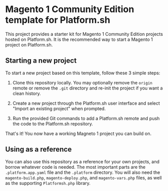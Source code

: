 # Magento 1 Community Edition template for Platform.sh

This project provides a starter kit for Magento 1 Community Edition projects hosted on Platform.sh.  It is the recommended way to start a Magento 1 project on Platform.sh.

## Starting a new project

To start a new project based on this template, follow these 3 simple steps:

1. Clone this repository locally.  You may optionally remove the `origin` remote or remove the `.git` directory and re-init the project if you want a clean history.
 
2. Create a new project through the Platform.sh user interface and select "Import an existing project" when prompted.

3. Run the provided Git commands to add a Platform.sh remote and push the code to the Platform.sh repository.

That's it!  You now have a working Magneto 1 project you can build on.

## Using as a reference

You can also use this repository as a reference for your own projects, and borrow whatever code is needed. The most important parts are the `.platform.app.yaml` file and the `.platform` directory.  You will also need the `magento-build.php`, `magento-deploy.php`, and `magento-vars.php` files, as well as the supporting `Platformsh.php` library.
